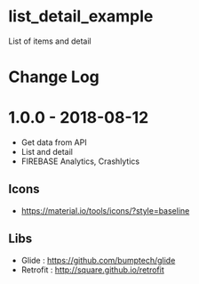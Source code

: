 # list_detail_example
List of items and detail


# Change Log
# 1.0.0 - 2018-08-12
- Get data from API
- List and detail
- FIREBASE Analytics, Crashlytics 


## Icons
-   https://material.io/tools/icons/?style=baseline

## Libs
-   Glide : https://github.com/bumptech/glide
- 	Retrofit : http://square.github.io/retrofit

